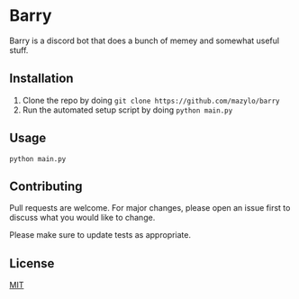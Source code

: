 # Barry

Barry is a discord bot that does a bunch of memey and somewhat useful stuff.

## Installation
1. Clone the repo by doing `git clone https://github.com/mazylo/barry`
2. Run the automated setup script by doing `python main.py`

## Usage
```
python main.py
```

## Contributing
Pull requests are welcome. For major changes, please open an issue first to discuss what you would like to change.

Please make sure to update tests as appropriate.

## License
[MIT](https://choosealicense.com/licenses/mit/)
